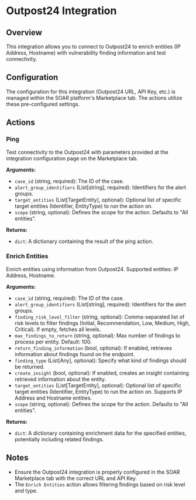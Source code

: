 # Outpost24 Integration

## Overview

This integration allows you to connect to Outpost24 to enrich entities (IP Address, Hostname) with vulnerability finding information and test connectivity.

## Configuration

The configuration for this integration (Outpost24 URL, API Key, etc.) is managed within the SOAR platform's Marketplace tab. The actions utilize these pre-configured settings.

## Actions

### Ping

Test connectivity to the Outpost24 with parameters provided at the integration configuration page on the Marketplace tab.

**Arguments:**

*   `case_id` (string, required): The ID of the case.
*   `alert_group_identifiers` (List[string], required): Identifiers for the alert groups.
*   `target_entities` (List[TargetEntity], optional): Optional list of specific target entities (Identifier, EntityType) to run the action on.
*   `scope` (string, optional): Defines the scope for the action. Defaults to "All entities".

**Returns:**

*   `dict`: A dictionary containing the result of the ping action.

### Enrich Entities

Enrich entities using information from Outpost24. Supported entities: IP Address, Hostname.

**Arguments:**

*   `case_id` (string, required): The ID of the case.
*   `alert_group_identifiers` (List[string], required): Identifiers for the alert groups.
*   `finding_risk_level_filter` (string, optional): Comma-separated list of risk levels to filter findings (Initial, Recommendation, Low, Medium, High, Critical). If empty, fetches all levels.
*   `max_findings_to_return` (string, optional): Max number of findings to process per entity. Default: 100.
*   `return_finding_information` (bool, optional): If enabled, retrieves information about findings found on the endpoint.
*   `finding_type` (List[Any], optional): Specify what kind of findings should be returned.
*   `create_insight` (bool, optional): If enabled, creates an insight containing retrieved information about the entity.
*   `target_entities` (List[TargetEntity], optional): Optional list of specific target entities (Identifier, EntityType) to run the action on. Supports IP Address and Hostname entities.
*   `scope` (string, optional): Defines the scope for the action. Defaults to "All entities".

**Returns:**

*   `dict`: A dictionary containing enrichment data for the specified entities, potentially including related findings.

## Notes

*   Ensure the Outpost24 integration is properly configured in the SOAR Marketplace tab with the correct URL and API Key.
*   The `Enrich Entities` action allows filtering findings based on risk level and type.
